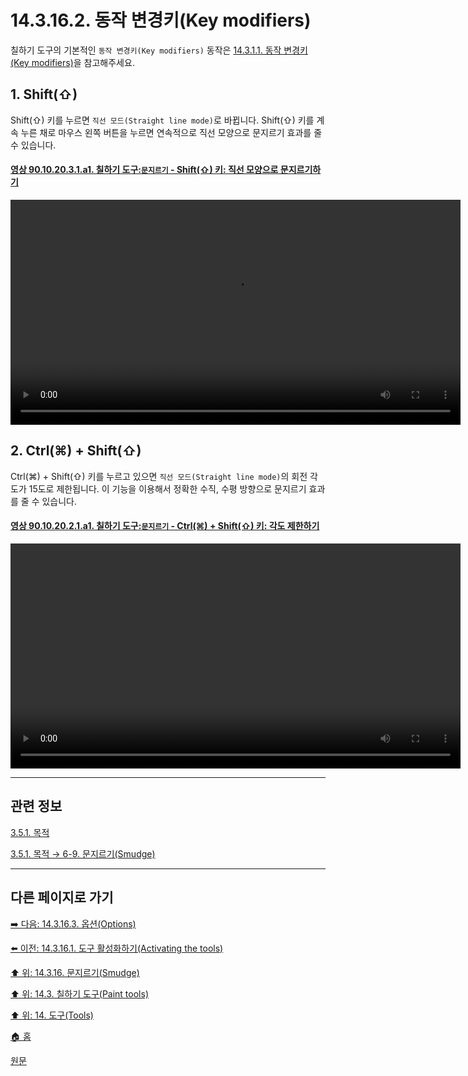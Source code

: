 # 14.3.16.2. 동작 변경키(Key modifiers)
칠하기 도구의 기본적인 `동작 변경키(Key modifiers)` 동작은 [14.3.1.1. 동작 변경키(Key modifiers)](./14-03-01-01-key_modifiers.md)을 참고해주세요.

<a id="14-03-16-02-s1"></a>

## 1. Shift(⇧)
Shift(⇧) 키를 누르면 `직선 모드(Straight line mode)`로 바뀝니다. Shift(⇧) 키를 계속 누른 채로 마우스 왼쪽 버튼을 누르면 연속적으로 직선 모양으로 문지르기 효과를 줄 수 있습니다.

<a id="90-10-20-03-01-a1"></a>

#### [영상 90.10.20.3.1.a1. 칠하기 도구:`문지르기` - Shift(⇧) 키: 직선 모양으로 문지르기하기](./90-10-20-03-01-switch_to_straight_line_mode.md#90-10-20-03-01-a1)
<video controls="controls" width="720" src="https://github.com/wonder13662/gimp/assets/15767104/d3483071-5eb5-47f2-849c-aed52aab5321"></video>

<a id="14-03-16-02-s2"></a>

## 2. Ctrl(⌘) + Shift(⇧)
Ctrl(⌘) + Shift(⇧) 키를 누르고 있으면 `직선 모드(Straight line mode)`의 회전 각도가 15도로 제한됩니다. 이 기능을 이용해서 정확한 수직, 수평 방향으로 문지르기 효과를 줄 수 있습니다.

<a id="90-10-20-02-01-a1"></a>

#### [영상 90.10.20.2.1.a1. 칠하기 도구:`문지르기` - Ctrl(⌘) + Shift(⇧) 키: 각도 제한하기](./90-10-20-02-01-constrain_angle.md#90-10-20-02-01-a1)
<video controls="controls" width="720" src="https://github.com/wonder13662/gimp/assets/15767104/462fddf1-76e6-455d-9e45-ba5c42620bed"></video>

***

## 관련 정보

[3.5.1. 목적](./03-05-01-intention.md)

[3.5.1. 목적 → 6-9. 문지르기(Smudge)](./03-05-01-intention.md#03-05-01-s6-09)

***

## 다른 페이지로 가기

[➡️ 다음: 14.3.16.3. 옵션(Options)](./14-03-16-03-options.md)

[⬅️ 이전: 14.3.16.1. 도구 활성화하기(Activating the tools)](./14-03-16-01-activating_the_tool.md)

[⬆️ 위: 14.3.16. 문지르기(Smudge)](./14-03-16-00-smudge.md)

[⬆️ 위: 14.3. 칠하기 도구(Paint tools)](./14-03-00-paint-tools.md)

[⬆️ 위: 14. 도구(Tools)](./14-00-tools.md)

[🏠 홈](./00-home.md)

[원문](https://docs.gimp.org/2.10/ko/gimp-tool-smudge.html)
